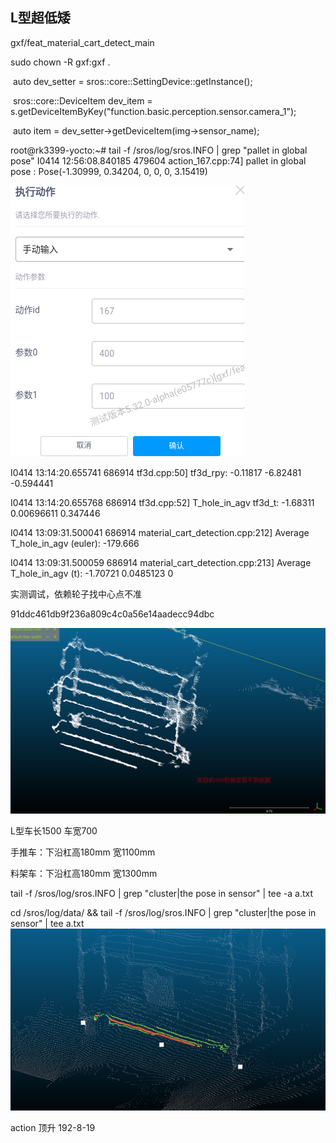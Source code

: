 ## L型超低矮



gxf/feat_material_cart_detect_main

 sudo chown -R gxf:gxf .   



​    auto dev_setter = sros::core::SettingDevice::getInstance();

​    sros::core::DeviceItem dev_item = s.getDeviceItemByKey("function.basic.perception.sensor.camera_1");

​    auto item = dev_setter->getDeviceItem(img->sensor_name);

root@rk3399-yocto:~# tail -f /sros/log/sros.INFO | grep "pallet in global pose" I0414 12:56:08.840185 479604 action_167.cpp:74] pallet in global pose : Pose(-1.30999, 0.34204, 0, 0, 0, 3.15419)

![image-20241104160444762](test_L_material_cart_detect.assets/image-20241104160444762.png)



I0414 13:14:20.655741 686914 tf3d.cpp:50] tf3d_rpy:  -0.11817  -6.82481 -0.594441

I0414 13:14:20.655768 686914 tf3d.cpp:52] T_hole_in_agv tf3d_t: -1.68311   0.00696611 0.347446  





I0414 13:09:31.500041 686914 material_cart_detection.cpp:212] Average T_hole_in_agv (euler): -179.666

I0414 13:09:31.500059 686914 material_cart_detection.cpp:213] Average T_hole_in_agv (t):  -1.70721 0.0485123         0



实测调试，依赖轮子找中心点不准

91ddc461db9f236a809c4c0a56e14aadecc94dbc

![image-20241105170816315](test_L_material_cart_detect.assets/image-20241105170816315.png)





L型车长1500 车宽700

手推车：下沿杠高180mm 宽1100mm

料架车：下沿杠高180mm 宽1300mm



  tail -f /sros/log/sros.INFO | grep "cluster\|the pose in sensor" | tee -a a.txt



cd /sros/log/data/ && tail -f /sros/log/sros.INFO | grep "cluster\|the pose in sensor" | tee  a.txt![image-20241107142855562](test_L_material_cart_detect.assets/image-20241107142855562.png)





action 顶升 192-8-19

